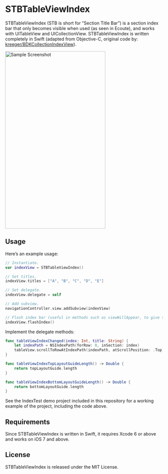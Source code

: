 # STBTableViewIndex

STBTableViewIndex (STB is short for “Section Title Bar”) is a section index bar that only becomes visible when used (as seen in Ecoute), and works with UITableView and UICollectionView. STBTableViewIndex is written completely in Swift (adapted from Objective-C, original code by: [kreeger/BDKCollectionIndexView](https://github.com/kreeger/BDKCollectionIndexView)).

<img alt="Sample Screenshot" width="320" height="568" src="http://f.cl.ly/items/39080e3g1S0U2N120n3s/SampleScreenshot.png" />


## Usage

Here’s an example usage:

```swift
// Instantiate.
var indexView = STBTableViewIndex()

// Set titles.
indexView.titles = ["A", "B", "C", "D", "E"]

// Set delegate.
indexView.delegate = self

// Add subview.
navigationController.view.addSubview(indexView)

// Flash index bar (useful in methods such as viewWillAppear, to give the user a hint).
indexView.flashIndex()
```

Implement the delegate methods:

```swift
func tableViewIndexChanged(index: Int, title: String) {
	let indexPath = NSIndexPath(forRow: 0, inSection: index)
	tableView.scrollToRowAtIndexPath(indexPath, atScrollPosition: .Top, animated: false)
}

func tableViewIndexTopLayoutGuideLength() -> Double {
	return topLayoutGuide.length
}

func tableViewIndexBottomLayoutGuideLength() -> Double {
	return bottomLayoutGuide.length
}
```

See the IndexTest demo project included in this repository for a working example of the project, including the code above.


## Requirements

Since STBTableViewIndex is written in Swift, it requires Xcode 6 or above and works on iOS 7 and above.


## License

STBTableViewIndex is released under the MIT License.
